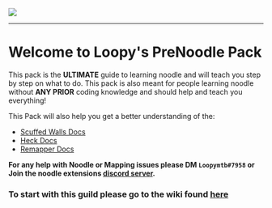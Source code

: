 ![](https://github.com/Loopymtb/NoodleMappingGuide/blob/main/Images/BeatSaberFeature(2).jpg)
___

# Welcome to Loopy's PreNoodle Pack
This pack is the __ULTIMATE__ guide to learning noodle and will teach you step by step on what to do. This pack is also meant for people learning noodle without __ANY PRIOR__ coding knowledge and should help and teach you everything!


This Pack will also help you get a better understanding of the:

* [Scuffed Walls Docs](https://github.com/thelightdesigner/ScuffedWalls/blob/main/Functions.md)
* [Heck Docs](https://github.com/Aeroluna/Heck/wiki)
* [Remapper Docs](https://github.com/Swifter1243/ReMapper/blob/master/examples.md)

__For any help with Noodle or Mapping issues please DM `Loopymtb#7958` or Join the noodle extensions [discord server](https://discord.gg/E2vQaBbYem).__

### To start with this guild please go to the wiki found [here](https://github.com/Loopymtb/NoodleMappingGuild/wiki)
